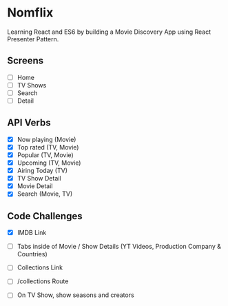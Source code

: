 # Nomflix

Learning React and ES6 by building a Movie Discovery App using React Presenter Pattern.

## Screens

- [ ] Home
- [ ] TV Shows
- [ ] Search
- [ ] Detail

## API Verbs

- [x] Now playing (Movie)
- [x] Top rated (TV, Movie)
- [x] Popular (TV, Movie)
- [x] Upcoming (TV, Movie)
- [x] Airing Today (TV)
- [x] TV Show Detail
- [x] Movie  Detail
- [x] Search (Movie, TV)

## Code Challenges

- [x] IMDB Link
- [ ] Tabs inside of Movie / Show Details (YT Videos, Production Company & Countries)
- [ ] Collections Link
- [ ] /collections Route
- [ ] On TV Show, show seasons and creators


